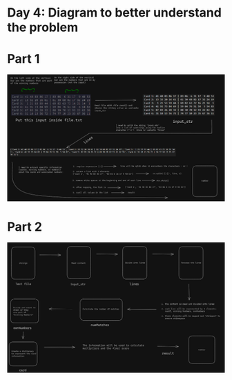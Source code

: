 # Day 4: Diagram to better understand the problem
# Part 1
![plot](./day_4_part_1.png)

# Part 2
![plot](./day_4_part_2.png)
